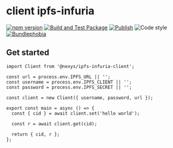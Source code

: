 # client ipfs-infuria
[![npm version](https://img.shields.io/npm/v/@nexys/ipfs-infuria-client.svg)](https://www.npmjs.com/package/@nexys/ipfs-infuria-client)
[![Build and Test Package](https://github.com/nexys-system/ipfs-infuria-client-package-template/actions/workflows/yarn.yml/badge.svg)](https://github.com/nexys-system/ipfs-infuria/actions/workflows/yarn.yml)
[![Publish](https://github.com/nexys-system/ipfs-infuria/actions/workflows/publish.yml/badge.svg)](https://github.com/nexys-system/ipfs-infuria/actions/workflows/publish.yml)
![Code style](https://img.shields.io/badge/code_style-prettier-ff69b4.svg)
[![Bundlephobia](https://badgen.net/bundlephobia/min/@nexys/ipfs-infuria-client)](https://bundlephobia.com/result?p=@nexys/ipfs-infuria-client)

## Get started

```
import Client from '@nexys/ipfs-infuria-client';

const url = process.env.IPFS_URL || '';
const username = process.env.IPFS_CLIENT || '';
const password = process.env.IPFS_SECRET || '';

const client = new Client({ username, password, url });

export const main = async () => {
  const { cid } = await client.set('hello world');

  const r = await client.get(cid);

  return { cid, r };
};
```
